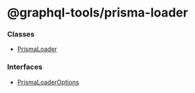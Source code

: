 # @graphql-tools/prisma-loader

### Classes

- [PrismaLoader](/docs/api/classes/loaders_prisma_src.PrismaLoader)

### Interfaces

- [PrismaLoaderOptions](/docs/api/interfaces/loaders_prisma_src.PrismaLoaderOptions)
